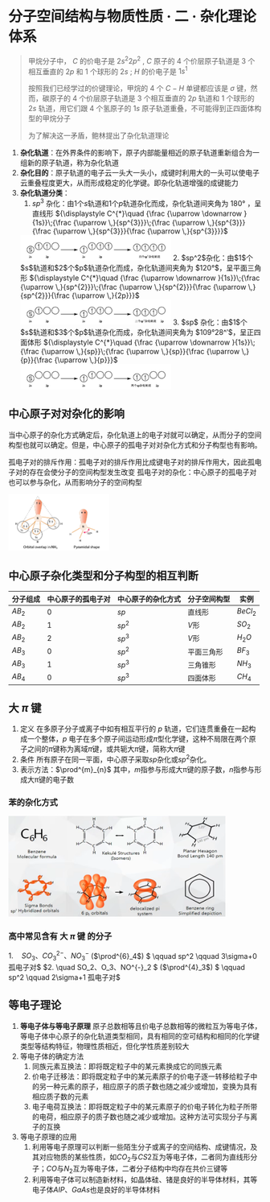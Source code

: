 # 分子空间结构与物质性质 · 二 · 杂化理论体系

>
>甲烷分子中， $C$ 的价电子是 $2s^2 2p^2$ , $C$ 原子的 $4$ 个价层原子轨道是 $3$ 个相互垂直的 $2p$ 和 $1$ 个球形的 $2s$ ; $H$ 的价电子是 $1s^1$ 
>
>按照我们已经学过的价键理论，甲烷的 $4$ 个 $C-H$ 单键都应该是 $σ$ 键，然而，碳原子的 $4$ 个价层原子轨道是 $3$ 个相互垂直的 $2p$ 轨道和 $1$ 个球形的 $2s$ 轨道，用它们跟 $4$ 个氢原子的 $1s$ 原子轨道重叠，不可能得到正四面体构型的甲烷分子
>
>为了解决这一矛盾，鲍林提出了杂化轨道理论

1. **杂化轨道**：在外界条件的影响下，原子内部能量相近的原子轨道重新组合为一组新的原子轨道，称为杂化轨道
2. **杂化目的**：原子轨道的电子云一头大一头小，成键时利用大的一头可以使电子云重叠程度更大，从而形成稳定的化学键。即杂化轨道增强的成键能力
3. **杂化轨道分类**：
   1. $sp^3$ 杂化：由$1$个$s$轨道和$1$个$p$轨道杂化而成，杂化轨道间夹角为 $180°$ ，呈直线形
   ${\displaystyle C^{*}\quad {\frac {\uparrow \downarrow }{1s}}\;{\frac {\uparrow \,}{sp^{3}}}\;{\frac {\uparrow \,}{sp^{3}}}{\frac {\uparrow \,}{sp^{3}}}{\frac {\uparrow \,}{sp^{3}}}}$
   <img src="images\2.3.jpg" width="300" />
   2. $sp^2$杂化：由$1$个$s$轨道和$2$个$p$轨道杂化而成，杂化轨道间夹角为 $120°$，呈平面三角形
   ${\displaystyle C^{*}\quad {\frac {\uparrow \downarrow }{1s}}\;{\frac {\uparrow \,}{sp^{2}}}\;{\frac {\uparrow \,}{sp^{2}}}{\frac {\uparrow \,}{sp^{2}}}{\frac {\uparrow \,}{2p}}}$
   <img src="images\2.2.jpg" width="300" />
   3. $sp$ 杂化：由$1$个$s$轨道和$3$个$p$轨道杂化而成，杂化轨道间夹角为 $109°28^′$，呈正四面体形
   ${\displaystyle C^{*}\quad {\frac {\uparrow \downarrow }{1s}}\;{\frac {\uparrow \,}{sp}}\;{\frac {\uparrow \,}{sp}}{\frac {\uparrow \,}{p}}{\frac {\uparrow \,}{p}}}$
   <img src="images\2.4.jpg" width="300" />


## 中心原子对对杂化的影响

当中心原子的杂化方式确定后，杂化轨道上的电子对就可以确定，从而分子的空间构型也就可以确定。但是，中心原子的孤电子对对杂化方式和分子构型也有影响。

孤电子对的排斥作用：孤电子对的排斥作用比成键电子对的排斥作用大，因此孤电子对的存在会使分子的空间构型发生改变
孤电子对的杂化：中心原子的孤电子对也可以参与杂化，从而影响分子的空间构型

<img src="images\2.1.png" width="200" />

## 中心原子杂化类型和分子构型的相互判断

| 分子组成 | 中心原子的孤电子对 | 中心原子的杂化方式 | 分子空间构型 | 实例   |
| -------- | ------------------ | ------------------ | ------------ | ------ |
| $AB_2$     | $0$                  | $sp$                 | 直线形       | $BeCl_2$ |
| $AB_2$     | $1$                  | $sp^2$               | $V$形          | $SO_2$   |
| $AB_2$     | $2$                  | $sp^3$               | $V$形          | $H_2O$   |
| $AB_3$     | $0$                  | $sp^2$               | 平面三角形   | $BF_3$   |
| $AB_3$     | $1$                  | $sp^3$               | 三角锥形     | $NH_3$   |
| $AB_4$     | $0$                  | $sp^3$               | 四面体形     | $CH_4$   |

## 大 $\pi$ 键

1. 定义
   在多原子分子或离子中如有相互平行的 $p$ 轨道，它们连贯重叠在一起构成一个整体，$p$ 电子在多个原子间运动形成$π$型化学键，这种不局限在两个原子之间的$\pi$键称为离域$π$键，或共轭大$π$键，简称大$π$键
2. 条件
   所有原子在同一平面，中心原子采取$sp$杂化或$sp^2$杂化。
3. 表示方法：$\prod^{m}_{n}$
其中，$m$指参与形成大π键的原子数，$n$指参与形成大π键的电子数

### 苯的杂化方式
<img src="images\2.9.png" height="200" />

### 高中常见含有 大 $\pi$ 键 的分子

$1. \quad SO_3、CO^{2-}_3、NO_3^-$ ($\prod^{6}_4$) $ \qquad sp^2 \qquad 3\sigma+0 孤电子对$
$2. \quad SO_2、O_3、NO^{-}_2 $ ($\prod^{4}_3$) $ \qquad sp^2 \qquad 2\sigma+1 孤电子对$

## 等电子理论
1. **等电子体与等电子原理**
   原子总数相等且价电子总数相等的微粒互为等电子体，等电子体中心原子的杂化轨道类型相同，具有相同的空可结构和相同的化学键类型等结构特征，物理性质相近，但化学性质差别较大
2. 等电子体的确定方法
   1. 同族元素互换法：即将既定粒子中的某元素换成它的同族元素
   2. 价电子迁移法：即将既定粒子中的某元素原子的价电子逐一转移给粒子中的另一种元素的原子，相应原子的质子数也随之减少或增加，变换为具有相应质子数的元素
   3. 电子电荷互换法：即将既定粒子中的某元素原子的价电子转化为粒子所带的电荷，相应原子的质子数也随之减少或增加。这种方法可实现分子与离子的互换
3. 等电子原理的应用
   1. 利用等电子原理可以判断一些陌生分子或离子的空间结构、成键情况，及其对应物质的某些性质，如$CO_2$与$CS2$互为等电子体，二者同为直线形分子；$CO$与$N_2$互为等电子体，二者分子结构中均存在共价三键等
   2. 利用等电子体可以制造新材料，如晶体硅、锗是良好的半导体材料，其等电子体$AIP、GaAs$也是良好的半导体材料